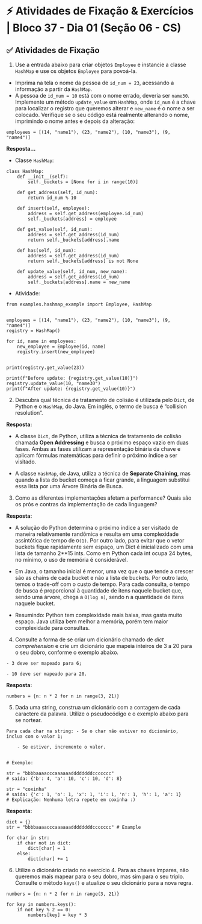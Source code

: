 # ⚡ Atividades de Fixação & Exercícios | Bloco 37 - Dia 01 (Seção 06 - CS)

## ✅ Atividades de Fixação

1. Use a entrada abaixo para criar objetos `Employee` e instancie a classe `HashMap` e use os objetos `Employee` para povoá-la.

- Imprima na tela o nome da pessoa de `id_num = 23`, acessando a informação a partir da `HashMap`.
- A pessoa de `id_num = 10` está com o nome errado, deveria ser `name30`. Implemente um método `update_value` em `HashMap`, onde `id_num` é a chave para localizar o registro que queremos alterar e `new_name` é o nome a ser colocado. Verifique se o seu código está realmente alterando o nome, imprimindo o nome antes e depois da alteração:

```
employees = [(14, "name1"), (23, "name2"), (10, "name3"), (9, "name4")]
```

**Resposta...**

- Classe `HashMap`:

```
class HashMap:
    def __init__(self):
        self._buckets = [None for i in range(10)]

    def get_address(self, id_num):
        return id_num % 10

    def insert(self, employee):
        address = self.get_address(employee.id_num)
        self._buckets[address] = employee

    def get_value(self, id_num):
        address = self.get_address(id_num)
        return self._buckets[address].name

    def has(self, id_num):
        address = self.get_address(id_num)
        return self._buckets[address] is not None

    def update_value(self, id_num, new_name):
        address = self.get_address(id_num)
        self._buckets[address].name = new_name
```

- Atividade:

```
from examples.hashmap_example import Employee, HashMap


employees = [(14, "name1"), (23, "name2"), (10, "name3"), (9, "name4")]
registry = HashMap()

for id, name in employees:
    new_employee = Employee(id, name)
    registry.insert(new_employee)


print(registry.get_value(23))

print(f"Before update: {registry.get_value(10)}")
registry.update_value(10, "name30")
print(f"After update: {registry.get_value(10)}")
```

2. Descubra qual técnica de tratamento de colisão é utilizada pelo `Dict`, de Python e o `HashMap`, do Java. Em inglês, o termo de busca é “collision resolution“.

**Resposta:**

- A classe `Dict`, de Python, utiliza a técnica de tratamento de colisão chamada **Open Addressing** e busca o próximo espaço vazio em duas fases. Ambas as fases utilizam a representação binária da chave e aplicam fórmulas matemáticas para definir o próximo índice a ser visitado.

- A classe `HashMap`, de Java, utiliza a técnica de **Separate Chaining**, mas quando a lista do bucket começa a ficar grande, a linguagem substitui essa lista por uma Árvore Binária de Busca.

3. Como as diferentes implementações afetam a performance? Quais são os prós e contras da implementação de cada linguagem?

**Resposta:**

- A solução do Python determina o próximo índice a ser visitado de maneira relativamente randômica e resulta em uma complexidade assintótica de tempo de `O(1)`. Por outro lado, para evitar que o vetor buckets fique rapidamente sem espaço, um Dict é inicializado com uma lista de tamanho 2\*\*15 ints. Como em Python cada int ocupa 24 bytes, no mínimo, o uso de memória é considerável.

- Em Java, o tamanho inicial é menor, uma vez que o que tende a crescer são as chains de cada bucket e não a lista de buckets. Por outro lado, temos o trade-off com o custo de tempo. Para cada consulta, o tempo de busca é proporcional à quantidade de itens naquele bucket que, sendo uma árvore, chega a `O(log n)`, sendo n a quantidade de itens naquele bucket.

- Resumindo: Python tem complexidade mais baixa, mas gasta muito espaço. Java utiliza bem melhor a memória, porém tem maior complexidade para consultas.

4. Consulte a forma de se criar um dicionário chamado de _dict comprehension_ e crie um dicionário que mapeia inteiros de 3 a 20 para o seu dobro, conforme o exemplo abaixo.

```
- 3 deve ser mapeado para 6;

- 10 deve ser mapeado para 20.
```

**Resposta:**

```
numbers = {n: n * 2 for n in range(3, 21)}
```

5. Dada uma string, construa um dicionário com a contagem de cada caractere da palavra. Utilize o pseudocódigo e o exemplo abaixo para se nortear.

```
Para cada char na string: - Se o char não estiver no dicionário, inclua com o valor 1;

    - Se estiver, incremente o valor.


# Exemplo:

str = "bbbbaaaacccaaaaaaddddddddccccccc"
# saída: {'b': 4, 'a': 10, 'c': 10, 'd': 8}

str = "coxinha"
# saída: {'c': 1, 'o': 1, 'x': 1, 'i': 1, 'n': 1, 'h': 1, 'a': 1}
# Explicação: Nenhuma letra repete em coxinha :)
```

**Resposta:**

```
dict = {}
str = "bbbbaaaacccaaaaaaddddddddccccccc" # Example

for char in str:
    if char not in dict:
        dict[char] = 1
    else:
        dict[char] += 1
```

6. Utilize o dicionário criado no exercício 4. Para as chaves ímpares, não queremos mais mapear para o seu dobro, mas sim para o seu triplo. Consulte o método `keys()` e atualize o seu dicionário para a nova regra.

```
numbers = {n: n * 2 for n in range(3, 21)}

for key in numbers.keys():
    if not key % 2 == 0:
        numbers[key] = key * 3
```

